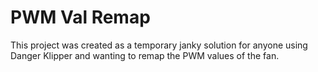 # PWM Val Remap
This project was created as a temporary janky solution for anyone using Danger Klipper and wanting to remap the PWM values of the fan.
